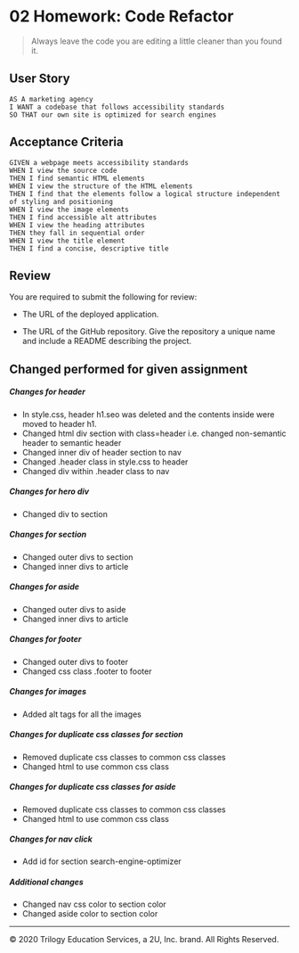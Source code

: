 # 02 Homework: Code Refactor

> Always leave the code you are editing a little cleaner than you found it.

## User Story

```
AS A marketing agency
I WANT a codebase that follows accessibility standards
SO THAT our own site is optimized for search engines
```

## Acceptance Criteria

```
GIVEN a webpage meets accessibility standards
WHEN I view the source code
THEN I find semantic HTML elements
WHEN I view the structure of the HTML elements
THEN I find that the elements follow a logical structure independent of styling and positioning
WHEN I view the image elements
THEN I find accessible alt attributes
WHEN I view the heading attributes
THEN they fall in sequential order
WHEN I view the title element
THEN I find a concise, descriptive title
```

## Review

You are required to submit the following for review:

* The URL of the deployed application.

* The URL of the GitHub repository. Give the repository a unique name and include a README describing the project.


## Changed performed for given assignment



##### Changes for header
   * In style.css, header h1.seo was deleted and the contents inside were moved to header h1.
   * Changed html div section with class=header i.e. changed non-semantic header to semantic header
   * Changed inner div of header section to nav
   * Changed .header class in style.css to header
   * Changed div within .header class to nav 

##### Changes for hero div
   * Changed div to section

##### Changes for section
   * Changed outer divs to section 
   * Changed inner divs to article
 
##### Changes for aside
   * Changed outer divs to aside 
   * Changed inner divs to article
   
##### Changes for footer
   * Changed outer divs to footer 
   * Changed css class .footer to footer
    
##### Changes for images
   * Added alt tags for all the images
   
##### Changes for duplicate css classes for section
   * Removed duplicate css classes to common css classes
   * Changed html to use common css class
 
##### Changes for duplicate css classes for aside
   * Removed duplicate css classes to common css classes
   * Changed html to use common css class
   
##### Changes for nav click
   * Add id for section search-engine-optimizer
   
##### Additional changes
   * Changed nav css color to section color
   * Changed aside color to section color
   

- - -
© 2020 Trilogy Education Services, a 2U, Inc. brand. All Rights Reserved.

